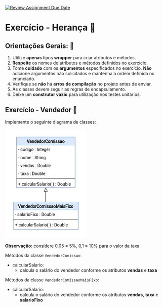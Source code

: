 [![Review Assignment Due Date](https://classroom.github.com/assets/deadline-readme-button-24ddc0f5d75046c5622901739e7c5dd533143b0c8e959d652212380cedb1ea36.svg)](https://classroom.github.com/a/E6xJ8TR0)
# Exercício - Herança 📎

## Orientações Gerais: 🚨
1. Utilize **apenas** tipos **wrapper** para criar atributos e métodos.
2. **Respeite** os nomes de atributos e métodos definidos no exercício.
3. Tome **cuidado** com os **argumentos** especificados no exercício.
   **Não** adicione argumentos não solicitados e mantenha a ordem definida no enunciado.
4. Verifique se **não** há **erros de compilação** no projeto antes de enviar.
5. As classes devem seguir as regras de encapsulamento.
6. Deixe um **construtor vazio** para utilização nos testes unitários.

## Exercício - Vendedor 🚩

Implemente o seguinte diagrama de classes:

![vendedor.png](vendedor.png)

**Observação:** considere 0,05 = 5%, 0,1 = 10% para o valor da taxa

Métodos da classe `VendedorComissao`:

* calcularSalario:
  * calcula o salário do vendedor conforme os atributos **vendas** e **taxa**

Métodos da classe `VendedorComissaoMaisFixo`:

* calcularSalario:
    * calcula o salário do vendedor conforme os atributos **vendas**, **taxa** e **salarioFixo**


